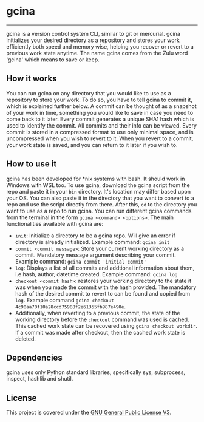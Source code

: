 # gcina
-----------------------------------------------
gcina is a version control system CLI, similar to git or mercurial. gcina initializes your desired directory as a repository and stores your work efficiently both speed and memory wise, helping you recover or revert to a previous work state anytime. The name gcina comes from the Zulu word 'gcina' which means to save or keep.

## How it works
You can run gcina on any directory that you would like to use as a repository to store your work. To do so, you have to tell gcina to commit it, which is explained further below. A commit can be thought of as a snapshot of your work in time, something you would like to save in case you need to come back to it later. Every commit generates a unique SHA1 hash which is used to identify the commit. All commits and their info can be viewed. Every commit is stored in a compressed format to use only minimal space, and is uncompressed when you wish to revert to it. When you revert to a commit, your work state is saved, and you can return to it later if you wish to. 

## How to use it
gcina has been developed for *nix systems with bash. It should work in Windows with WSL too.
To use gcina, download the gcina script from the repo and paste it in your `bin` directory. It's location may differ based upon your OS. You can also paste it in the directory that you want to convert to a repo and use the script directly from there.
After this, `cd` to the directory you want to use as a repo to run gcina. You can run different gcina commands from the terminal in the form `gcina <command> <options>`.
The main functionalities available with gcina are:
- `init`: Initialize a directory to be a gcina repo. Will give an error if directory is already initialized. Example command: `gcina init`
- `commit <commit message>`: Store your current working directory as a commit. Mandatory message argument describing your commit. Examlple command: `gcina commit 'initial commit'`
- `log`: Displays a list of all commits and addtional information about them, i.e hash, author, datetime created. Example command: `gcina log`
- `checkout <commit hash>`: restores your working directory to the state it was when you made the commit with the hash provided. The mandatory hash of the desired commit to revert to can be found and copied from `log`. Example command `gcina checkout 4c90aa70f10a28ccd75988f2e61355fb987e490e`.
- Additionally, when reverting to a previous commit, the state of the working directory before the `checkout` command was used is cached. This cached work state can be recovered using `gcina checkout workdir`. If a commit was made after checkout, then the cached work state is deleted.

## Dependencies
gcina uses only Python standard libraries, specifically sys, subprocess, inspect, hashlib and shutil.

## License
This project is covered under the [GNU General Public License V3](https://www.gnu.org/licenses/gpl-3.0.en.html).
